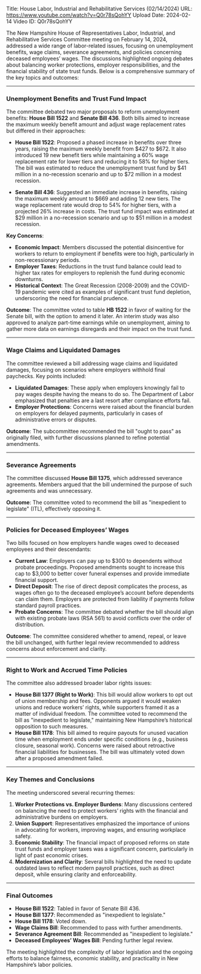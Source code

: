 Title: House Labor, Industrial and Rehabilitative Services (02/14/2024)
URL: https://www.youtube.com/watch?v=Q0r78sQohYY
Upload Date: 2024-02-14
Video ID: Q0r78sQohYY

The New Hampshire House of Representatives Labor, Industrial, and Rehabilitative Services Committee meeting on February 14, 2024, addressed a wide range of labor-related issues, focusing on unemployment benefits, wage claims, severance agreements, and policies concerning deceased employees’ wages. The discussions highlighted ongoing debates about balancing worker protections, employer responsibilities, and the financial stability of state trust funds. Below is a comprehensive summary of the key topics and outcomes:

---

### **Unemployment Benefits and Trust Fund Impact**
The committee debated two major proposals to reform unemployment benefits: **House Bill 1522** and **Senate Bill 436**. Both bills aimed to increase the maximum weekly benefit amount and adjust wage replacement rates but differed in their approaches:

- **House Bill 1522**: Proposed a phased increase in benefits over three years, raising the maximum weekly benefit from $427 to $672. It also introduced 19 new benefit tiers while maintaining a 60% wage replacement rate for lower tiers and reducing it to 58% for higher tiers. The bill was estimated to reduce the unemployment trust fund by $41 million in a no-recession scenario and up to $72 million in a modest recession.
  
- **Senate Bill 436**: Suggested an immediate increase in benefits, raising the maximum weekly amount to $669 and adding 12 new tiers. The wage replacement rate would drop to 54% for higher tiers, with a projected 26% increase in costs. The trust fund impact was estimated at $29 million in a no-recession scenario and up to $51 million in a modest recession.

**Key Concerns**:  
- **Economic Impact**: Members discussed the potential disincentive for workers to return to employment if benefits were too high, particularly in non-recessionary periods.  
- **Employer Taxes**: Reductions in the trust fund balance could lead to higher tax rates for employers to replenish the fund during economic downturns.  
- **Historical Context**: The Great Recession (2008-2009) and the COVID-19 pandemic were cited as examples of significant trust fund depletion, underscoring the need for financial prudence.

**Outcome**: The committee voted to table **HB 1522** in favor of waiting for the Senate bill, with the option to amend it later. An interim study was also approved to analyze part-time earnings while on unemployment, aiming to gather more data on earnings disregards and their impact on the trust fund.

---

### **Wage Claims and Liquidated Damages**
The committee reviewed a bill addressing wage claims and liquidated damages, focusing on scenarios where employers withhold final paychecks. Key points included:

- **Liquidated Damages**: These apply when employers knowingly fail to pay wages despite having the means to do so. The Department of Labor emphasized that penalties are a last resort after compliance efforts fail.
- **Employer Protections**: Concerns were raised about the financial burden on employers for delayed payments, particularly in cases of administrative errors or disputes.

**Outcome**: The subcommittee recommended the bill "ought to pass" as originally filed, with further discussions planned to refine potential amendments.

---

### **Severance Agreements**
The committee discussed **House Bill 1375**, which addressed severance agreements. Members argued that the bill undermined the purpose of such agreements and was unnecessary.

**Outcome**: The committee voted to recommend the bill as "inexpedient to legislate" (ITL), effectively opposing it.

---

### **Policies for Deceased Employees’ Wages**
Two bills focused on how employers handle wages owed to deceased employees and their descendants:

- **Current Law**: Employers can pay up to $300 to dependents without probate proceedings. Proposed amendments sought to increase this cap to $3,000 to better cover funeral expenses and provide immediate financial support.
- **Direct Deposit**: The rise of direct deposit complicates the process, as wages often go to the deceased employee’s account before dependents can claim them. Employers are protected from liability if payments follow standard payroll practices.
- **Probate Concerns**: The committee debated whether the bill should align with existing probate laws (RSA 561) to avoid conflicts over the order of distribution.

**Outcome**: The committee considered whether to amend, repeal, or leave the bill unchanged, with further legal review recommended to address concerns about enforcement and clarity.

---

### **Right to Work and Accrued Time Policies**
The committee also addressed broader labor rights issues:

- **House Bill 1377 (Right to Work)**: This bill would allow workers to opt out of union membership and fees. Opponents argued it would weaken unions and reduce workers’ rights, while supporters framed it as a matter of individual freedom. The committee voted to recommend the bill as "inexpedient to legislate," maintaining New Hampshire’s historical opposition to such measures.
- **House Bill 1178**: This bill aimed to require payouts for unused vacation time when employment ends under specific conditions (e.g., business closure, seasonal work). Concerns were raised about retroactive financial liabilities for businesses. The bill was ultimately voted down after a proposed amendment failed.

---

### **Key Themes and Conclusions**
The meeting underscored several recurring themes:  
1. **Worker Protections vs. Employer Burdens**: Many discussions centered on balancing the need to protect workers’ rights with the financial and administrative burdens on employers.  
2. **Union Support**: Representatives emphasized the importance of unions in advocating for workers, improving wages, and ensuring workplace safety.  
3. **Economic Stability**: The financial impact of proposed reforms on state trust funds and employer taxes was a significant concern, particularly in light of past economic crises.  
4. **Modernization and Clarity**: Several bills highlighted the need to update outdated laws to reflect modern payroll practices, such as direct deposit, while ensuring clarity and enforceability.

---

### **Final Outcomes**
- **House Bill 1522**: Tabled in favor of Senate Bill 436.  
- **House Bill 1377**: Recommended as "inexpedient to legislate."  
- **House Bill 1178**: Voted down.  
- **Wage Claims Bill**: Recommended to pass with further amendments.  
- **Severance Agreement Bill**: Recommended as "inexpedient to legislate."  
- **Deceased Employees’ Wages Bill**: Pending further legal review.

The meeting highlighted the complexity of labor legislation and the ongoing efforts to balance fairness, economic stability, and practicality in New Hampshire’s labor policies.